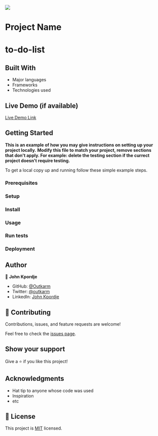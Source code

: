 ![](https://img.shields.io/badge/Microverse-blueviolet)

# Project Name

# to-do-list

## Built With

- Major languages
- Frameworks
- Technologies used

## Live Demo (if available)

[Live Demo Link](https://outkarm.github.io/to-do-list/dist)

## Getting Started

**This is an example of how you may give instructions on setting up your project locally.**
**Modify this file to match your project, remove sections that don't apply. For example: delete the testing section if the currect project doesn't require testing.**

To get a local copy up and running follow these simple example steps.

### Prerequisites

### Setup

### Install

### Usage

### Run tests

### Deployment

## Author

👤 **John Kpordje**

- GitHub: [@Outkarm](https://github.com/Outkarm)
- Twitter: [@outkarm](https://twitter.com/outkarm)
- LinkedIn: [John Kpordje](https://www.linkedin.com/in/john-kpordje-866749241/)

## 🤝 Contributing

Contributions, issues, and feature requests are welcome!

Feel free to check the [issues page](https://github.com/Outkarm/hello-mivroverse-project/issues).

## Show your support

Give a ⭐️ if you like this project!

## Acknowledgments

- Hat tip to anyone whose code was used
- Inspiration
- etc

## 📝 License

This project is [MIT](./LICENSE) licensed.

